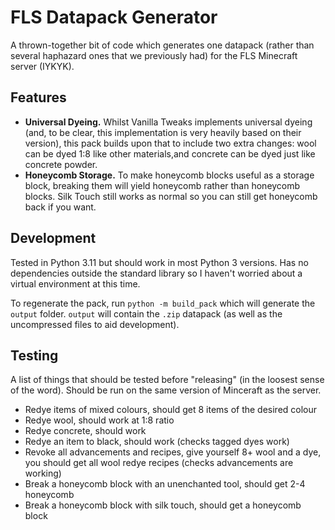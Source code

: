 FLS Datapack Generator
======================
A thrown-together bit of code which generates one datapack (rather than several
haphazard ones that we previously had) for the FLS Minecraft server (IYKYK).

Features
--------
* **Universal Dyeing.** Whilst Vanilla Tweaks implements universal dyeing (and,
  to be clear, this implementation is very heavily based on their version), this
  pack builds upon that to include two extra changes: wool can be dyed 1:8 like
  other materials,and concrete can be dyed just like concrete powder.
* **Honeycomb Storage.** To make honeycomb blocks useful as a storage block,
  breaking them will yield honeycomb rather than honeycomb blocks. Silk Touch
  still works as normal so you can still get honeycomb back if you want.

Development
-----------
Tested in Python 3.11 but should work in most Python 3 versions. Has no
dependencies outside the standard library so I haven't worried about a virtual
environment at this time.

To regenerate the pack, run `python -m build_pack` which will generate the
`output` folder. `output` will contain the `.zip` datapack (as well as the
uncompressed files to aid development).

Testing
-------
A list of things that should be tested before "releasing" (in the loosest sense
of the word). Should be run on the same version of Minceraft as the server.
* Redye items of mixed colours, should get 8 items of the desired colour
* Redye wool, should work at 1:8 ratio
* Redye concrete, should work
* Redye an item to black, should work (checks tagged dyes work)
* Revoke all advancements and recipes, give yourself 8+ wool and a dye, you
  should get all wool redye recipes (checks advancements are working)
* Break a honeycomb block with an unenchanted tool, should get 2-4 honeycomb
* Break a honeycomb block with silk touch, should get a honeycomb block
